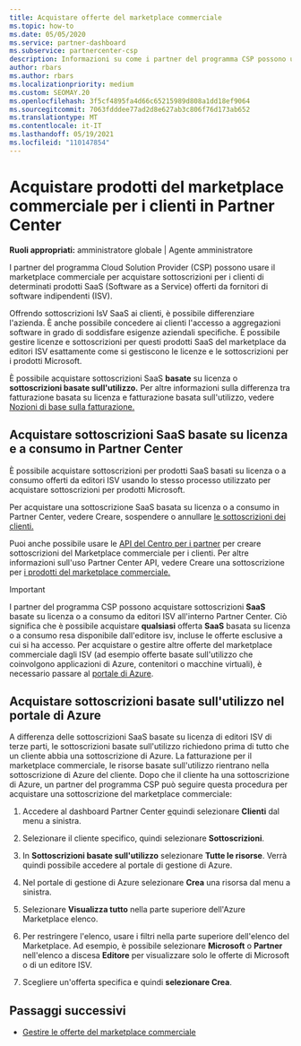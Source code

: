 ```yaml
---
title: Acquistare offerte del marketplace commerciale
ms.topic: how-to
ms.date: 05/05/2020
ms.service: partner-dashboard
ms.subservice: partnercenter-csp
description: Informazioni su come i partner del programma CSP possono usare il marketplace Partner Center per effettuare acquisti da parte dei clienti di offerte SaaS da fornitori di software indipendenti (ISV).
author: rbars
ms.author: rbars
ms.localizationpriority: medium
ms.custom: SEOMAY.20
ms.openlocfilehash: 3f5cf4895fa4d66c65215989d808a1dd18ef9064
ms.sourcegitcommit: 7063fdddee77ad2d8e627ab3c806f76d173ab652
ms.translationtype: MT
ms.contentlocale: it-IT
ms.lasthandoff: 05/19/2021
ms.locfileid: "110147854"
---
```

# <a name="purchase-commercial-marketplace-products-for-your-customers-in-partner-center"></a>Acquistare prodotti del marketplace commerciale per i clienti in Partner Center


**Ruoli appropriati:** amministratore globale | Agente amministratore

I partner del programma Cloud Solution Provider (CSP) possono usare il marketplace commerciale per acquistare sottoscrizioni per i clienti di determinati prodotti SaaS (Software as a Service) offerti da fornitori di software indipendenti (ISV).

Offrendo sottoscrizioni IsV SaaS ai clienti, è possibile differenziare l'azienda. È anche possibile concedere ai clienti l'accesso a aggregazioni software in grado di soddisfare esigenze aziendali specifiche. È possibile gestire licenze e sottoscrizioni per questi prodotti SaaS del marketplace da editori ISV esattamente come si gestiscono le licenze e le sottoscrizioni per i prodotti Microsoft.

È possibile acquistare sottoscrizioni SaaS **basate** su licenza o **sottoscrizioni basate sull'utilizzo.** Per altre informazioni sulla differenza tra fatturazione basata su licenza e fatturazione basata sull'utilizzo, vedere [Nozioni di base sulla fatturazione.](billing-basics.md)

## <a name="purchase-license-based-and-metered-saas-subscriptions-in-partner-center"></a>Acquistare sottoscrizioni SaaS basate su licenza e a consumo in Partner Center

È possibile acquistare sottoscrizioni per prodotti SaaS basati su licenza o a consumo offerti da editori ISV usando lo stesso processo utilizzato per acquistare sottoscrizioni per prodotti Microsoft.

Per acquistare una sottoscrizione SaaS basata su licenza o a consumo in Partner Center, vedere Creare, sospendere o annullare [le sottoscrizioni dei clienti.](create-a-new-subscription.md#create-a-new-subscription)

Puoi anche possibile usare le [API del Centro per i partner](/partner-center/develop/) per creare sottoscrizioni del Marketplace commerciale per i clienti. Per altre informazioni sull'uso Partner Center API, vedere Creare una sottoscrizione per [i prodotti del marketplace commerciale.](/partner-center/develop/create-subscription-azure-marketplace-products)

>[!IMPORTANT]
> I partner del programma CSP possono  acquistare sottoscrizioni **SaaS** basate su licenza o a consumo da editori ISV all'interno Partner Center. Ciò significa che è possibile acquistare **qualsiasi** offerta **SaaS** basata su licenza o [](csp-commercial-marketplace-discover.md#learn-about-marketplace-exclusive-offers) a consumo resa disponibile dall'editore isv, incluse le offerte esclusive a cui si ha accesso. Per acquistare o gestire altre offerte del marketplace commerciale dagli ISV (ad esempio offerte basate sull'utilizzo che coinvolgono applicazioni di Azure, contenitori o macchine virtuali), è necessario passare al [portale di Azure](https://portal.azure.com/).

## <a name="purchase-usage-based-subscriptions-in-the-azure-portal"></a>Acquistare sottoscrizioni basate sull'utilizzo nel portale di Azure

A differenza delle sottoscrizioni SaaS basate su licenza di editori ISV di terze parti, le sottoscrizioni basate sull'utilizzo richiedono prima di tutto che un cliente abbia una sottoscrizione di Azure. La fatturazione per il marketplace commerciale, le risorse basate sull'utilizzo rientrano nella sottoscrizione di Azure del cliente. Dopo che il cliente ha una sottoscrizione di Azure, un partner del programma CSP può seguire questa procedura per acquistare una sottoscrizione del marketplace commerciale:

1. Accedere al dashboard Partner Center [e](https://partner.microsoft.com/dashboard)quindi selezionare **Clienti** dal menu a sinistra.

2. Selezionare il cliente specifico, quindi selezionare **Sottoscrizioni**.  

3. In **Sottoscrizioni basate sull'utilizzo** selezionare **Tutte le risorse**. Verrà quindi possibile accedere al portale di gestione di Azure.

4. Nel portale di gestione di Azure selezionare **Crea** una risorsa dal menu a sinistra.

5. Selezionare **Visualizza tutto** nella parte superiore dell'Azure Marketplace elenco.

6. Per restringere l'elenco, usare i filtri nella parte superiore dell'elenco del Marketplace. Ad esempio, è possibile selezionare **Microsoft** o **Partner** nell'elenco a discesa **Editore** per visualizzare solo le offerte di Microsoft o di un editore ISV.

7. Scegliere un'offerta specifica e quindi **selezionare Crea**.

## <a name="next-steps"></a>Passaggi successivi

- [Gestire le offerte del marketplace commerciale](csp-commercial-marketplace-purchase.md)